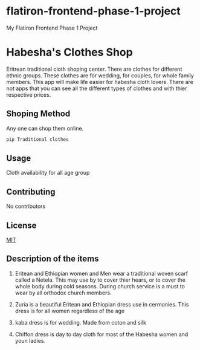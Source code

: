 # flatiron-frontend-phase-1-project
My Flatiron Frontend Phase 1 Project

# Habesha's Clothes Shop
Eritrean traditional cloth shoping center. There are clothes for different ethnic groups. These clothes are for wedding, for couples, for whole family members. This app will make life easier for habesha cloth lovers. There are not apps that you can see all the different types of clothes and with thier respective prices.

## Shoping Method
Any one can shop them online.

```bash
pip Traditional clothes
```

## Usage
Cloth availability for all age group

## Contributing
No contributors

## License

[MIT](https://choosealicense.com/licenses/mit/)

## Description of the items
1. Eritean and Ethiopian women and Men wear a traditional woven scarf called a Netela. This may use by to cover thier hears, or to cover the whole body during cold seasons. During church service is a must to wear by all orthodox church members.  

2. Zuria is a beautiful Eritean and Ethiopian dress use in cermonies. This dress is for all women regardless of the age

3. kaba dress is for wedding. Made from coton and silk

4. Chiffon dress is day to day cloth for most of the Habesha women and youn ladies. 

